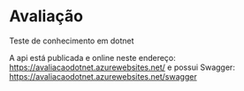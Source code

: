 # Avaliação
Teste de conhecimento em dotnet

A api está publicada e online neste endereço:
https://avaliacaodotnet.azurewebsites.net/
e possui Swagger: https://avaliacaodotnet.azurewebsites.net/swagger